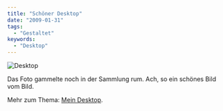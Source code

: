 ```yaml
---
title: "Schöner Desktop"
date: "2009-01-31"
tags:
  - "Gestaltet"
keywords:
  - "Desktop"
---
```


![Desktop](/images/codecandies/img_0118.jpg)

Das Foto gammelte noch in der Sammlung rum. Ach, so ein schönes Bild vom Bild.

Mehr zum Thema: [Mein Desktop](/codecandies/2008/05/20/mein-desktop/).
